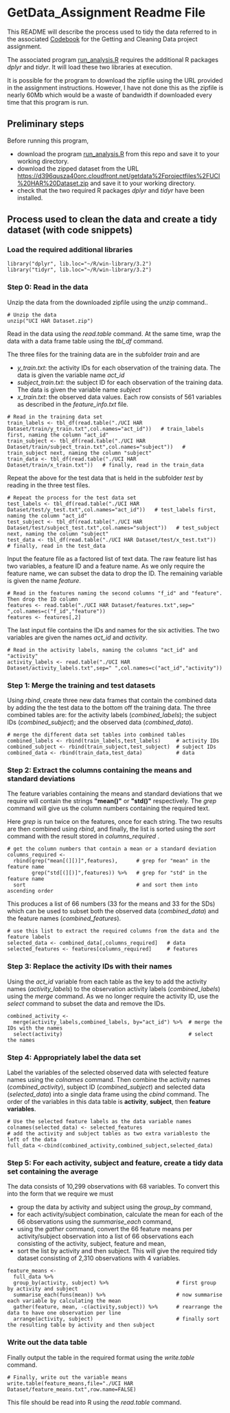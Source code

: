 # GetData_Assignment Readme File


This README will describe the process used to tidy the data referred to in the associated [Codebook](https://github.com/wilsonae/GetData_Assignment/blob/master/Codebook.rmd) for the Getting and Cleaning Data project assignment.

The associated program [run_analysis.R](https://github.com/wilsonae/GetData_Assignment/blob/master/run_analysis.R) requires the additional R packages *dplyr* and *tidyr*.  It will load these two libraries at execution.

It is possible for the program to download the zipfile using the URL provided in the assignment instructions.  However, I have not done this as the zipfile is nearly 60Mb which would be a waste of bandwidth if downloaded every time that this program is run.

## Preliminary steps
Before running this program, 
- download the program [run_analysis.R](https://github.com/wilsonae/GetData_Assignment/blob/master/run_analysis.R) from this repo and save it to your working directory.
- download the zipped dataset from the URL https://d396qusza40orc.cloudfront.net/getdata%2Fprojectfiles%2FUCI%20HAR%20Dataset.zip and save it to your working directory.
- check that the two required R packages  *dplyr* and *tidyr* have been installed.

## Process used to clean the data and create a tidy dataset (with code snippets)

### Load the required additional libraries
```
library("dplyr", lib.loc="~/R/win-library/3.2")
library("tidyr", lib.loc="~/R/win-library/3.2")
```

### Step 0: Read in the data

Unzip the data from the downloaded zipfile using the *unzip* command..  
```
# Unzip the data
unzip("UCI HAR Dataset.zip")
```

Read in the data using the *read.table* command.  At the same time, wrap the data with a data frame table using the *tbl_df* command. 

The three files for the training data are in the subfolder *train* and are
- *y_train.txt*: the activity IDs for each observation of the training data.  The data is given the variable name *act_id*
- *subject_train.txt*: the subject ID for each observation of the training data.  The data is given the variable name *subject*
- *x_train.txt*: the observed data values.  Each row consists of 561 variables as described in the *feature_info.txt* file.
```
# Read in the training data set
train_labels <- tbl_df(read.table("./UCI HAR Dataset/train/y_train.txt",col.names="act_id"))   # train_labels first, naming the column "act_id"
train_subject <- tbl_df(read.table("./UCI HAR Dataset/train/subject_train.txt",col.names="subject"))   # train_subject next, naming the column "subject"
train_data <- tbl_df(read.table("./UCI HAR Dataset/train/x_train.txt"))   # finally, read in the train_data
```

Repeat the above for the test data that is held in the subfolder *test* by reading in the three test files.
```
# Repeat the process for the test data set
test_labels <- tbl_df(read.table("./UCI HAR Dataset/test/y_test.txt",col.names="act_id"))   # test_labels first, naming the column "act_id"
test_subject <- tbl_df(read.table("./UCI HAR Dataset/test/subject_test.txt",col.names="subject"))   # test_subject next, naming the column "subject"
test_data <- tbl_df(read.table("./UCI HAR Dataset/test/x_test.txt"))   # finally, read in the test_data
```

Input the feature file as a factored list of text data.  The raw feature list has two variables, a feature ID and a feature name.  As we only require the feature name, we can subset the data to drop the ID.  The remaining variable is given the name *feature*.
```
# Read in the features naming the second columns "f_id" and "feature".  Then drop the ID column
features <- read.table("./UCI HAR Dataset/features.txt",sep=" ",col.names=c("f_id","feature"))
features <- features[,2]
```

The last input file contains the IDs and names for the six activities.  The two variables are given the names *act_id* and *activity*.  
```
# Read in the activity labels, naming the columns "act_id" and "activity"
activity_labels <- read.table("./UCI HAR Dataset/activity_labels.txt",sep=" ",col.names=c("act_id","activity"))
```

### Step 1: Merge the training and test datasets
Using *rbind*, create three new data frames that contain the combined data by adding the the test data to the bottom off the training data.  The three combined tables are: for the activity labels (*combined_labels*); the subject IDs (*combined_subject*); and the observed data (*combined_data*).
```
# merge the different data set tables into combined tables
combined_labels <- rbind(train_labels,test_labels)     # activity IDs
combined_subject <- rbind(train_subject,test_subject)  # subject IDs
combined_data <- rbind(train_data,test_data)           # data
```

### Step 2: Extract the columns containing the means and standard deviations
The feature variables containing the means and standard deviations that we require will contain the strings **"mean()"** or **"std()"** respectively.  The *grep* command will give us the column numbers containing the required text.

Here *grep* is run twice on the features, once for each string.  The two results are then combined using *rbind*, and finally, the list is sorted using the *sort* command with the result stored in *columns_required* .
```
# get the column numbers that contain a mean or a standard deviation
columns_required <-
  rbind(grep("mean[(][)]",features),      # grep for "mean" in the feature name
        grep("std[(][)]",features)) %>%   # grep for "std" in the feature name
  sort                                    # and sort them into ascending order
```
This produces a list of 66 numbers (33 for the means and 33 for the SDs) which can be used to subset both the observed data (*combined_data*) and the feature names (*combined_features*).
```
# use this list to extract the required columns from the data and the feature labels
selected_data <- combined_data[,columns_required]   # data
selected_features <- features[columns_required]     # features
```

### Step 3: Replace the activity IDs with their names
Using the *act_id* variable from each table as the key to add the activity names (*activity_labels*) to the observation activity labels (*combined_labels*) using the *merge* command.  As we no longer require the activity ID, use the *select* command to subset the data and remove the IDs.
```
combined_activity <- 
  merge(activity_labels,combined_labels, by="act_id") %>%  # merge the IDs with the names
  select(activity)                                         # select the names
```

### Step 4: Appropriately label the data set
Label the variables of the selected observed data with selected feature names using the *colnames* command.  Then combine the activity names (*combined_activity*), subject ID (*combined_subject*) and selected data (*selected_data*) into a single data frame using the *cbind* command.  The order of the variables in this data table is **activity**, **subject**, then **feature variables**.
```
# Use the selected feature labels as the data variable names
colnames(selected_data) <- selected_features
# add the activity and subject tables as two extra variablesto the left of the data
full_data <-cbind(combined_activity,combined_subject,selected_data)
```

### Step 5: For each activity, subject and feature, create a tidy data set containing the average 
The data consists of 10,299 observations with 68 variables.  To convert this into the form that we require we must
- group the data by activity and subject using the *group_by* command,
- for each activity/subject combination, calculate the mean for each of the 66 observations using the *summarise_each* command,
- using the *gather* command, convert the 66 feature means per activity/subject observation into a list of 66 observations each consisting of the activity, subject, feature and mean,
- sort the list by activity and then subject.
This will give the required tidy dataset consisting of 2,310 observations with 4 variables.
```
feature_means <-
  full_data %>%
  group_by(activity, subject) %>%                      # first group by activity and subject
  summarise_each(funs(mean)) %>%                       # now summarise each variable by calculating the mean
  gather(feature, mean, -c(activity,subject)) %>%      # rearrange the data to have one observation per line
  arrange(activity, subject)                           # finally sort the resulting table by activity and then subject
```

### Write out the data table
Finally output the table in the required format using the *write.table* command.
```
# Finally, write out the variable means
write.table(feature_means,file="./UCI HAR Dataset/feature_means.txt",row.name=FALSE)
```
This file should be read into R using the *read.table* command.
